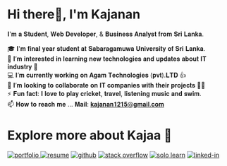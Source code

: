 # Hi there👋, I'm Kajanan
𝐈'𝐦 𝐚 𝐒𝐭𝐮𝐝𝐞𝐧𝐭, 𝐖𝐞𝐛 𝐃𝐞𝐯𝐞𝐥𝐨𝐩𝐞𝐫, & 𝐁𝐮𝐬𝐢𝐧𝐞𝐬𝐬 𝐀𝐧𝐚𝐥𝐲𝐬𝐭 𝐟𝐫𝐨𝐦 𝐒𝐫𝐢 𝐋𝐚𝐧𝐤𝐚.

🎓 𝐈'𝐦 𝐟𝐢𝐧𝐚𝐥 𝐲𝐞𝐚𝐫 𝐬𝐭𝐮𝐝𝐞𝐧𝐭 𝐚𝐭 𝐒𝐚𝐛𝐚𝐫𝐚𝐠𝐚𝐦𝐮𝐰𝐚 𝐔𝐧𝐢𝐯𝐞𝐫𝐬𝐢𝐭𝐲 𝐨𝐟 𝐒𝐫𝐢 𝐋𝐚𝐧𝐤𝐚.<br>
📝 𝐈’𝐦 𝐢𝐧𝐭𝐞𝐫𝐞𝐬𝐭𝐞𝐝 𝐢𝐧 𝐥𝐞𝐚𝐫𝐧𝐢𝐧𝐠 𝐧𝐞𝐰 𝐭𝐞𝐜𝐡𝐧𝐨𝐥𝐨𝐠𝐢𝐞𝐬 𝐚𝐧𝐝 𝐮𝐩𝐝𝐚𝐭𝐞𝐬 𝐚𝐛𝐨𝐮𝐭 𝐈𝐓 𝐢𝐧𝐝𝐮𝐬𝐭𝐫𝐲 🎯<br>
💻 𝐈’𝐦 𝐜𝐮𝐫𝐫𝐞𝐧𝐭𝐥𝐲 𝐰𝐨𝐫𝐤𝐢𝐧𝐠 𝐨𝐧 𝐀𝐠𝐚𝐦 𝐓𝐞𝐜𝐡𝐧𝐨𝐥𝐨𝐠𝐢𝐞𝐬 (𝐩𝐯𝐭).𝐋𝐓𝐃 👍<br>
👯 𝐈’𝐦 𝐥𝐨𝐨𝐤𝐢𝐧𝐠 𝐭𝐨 𝐜𝐨𝐥𝐥𝐚𝐛𝐨𝐫𝐚𝐭𝐞 𝐨𝐧 𝐈𝐓 𝐜𝐨𝐦𝐩𝐚𝐧𝐢𝐞𝐬 𝐰𝐢𝐭𝐡 𝐭𝐡𝐞𝐢𝐫 𝐩𝐫𝐨𝐣𝐞𝐜𝐭𝐬 👨‍💻<br>
⚡ 𝐅𝐮𝐧 𝐟𝐚𝐜𝐭: 𝐈 𝐥𝐨𝐯𝐞 𝐭𝐨 𝐩𝐥𝐚𝐲 𝐜𝐫𝐢𝐜𝐤𝐞𝐭, 𝐭𝐫𝐚𝐯𝐞𝐥, 𝐥𝐢𝐬𝐭𝐞𝐧𝐢𝐧𝐠 𝐦𝐮𝐬𝐢𝐜 𝐚𝐧𝐝 𝐬𝐰𝐢𝐦.<br>
📫 𝐇𝐨𝐰 𝐭𝐨 𝐫𝐞𝐚𝐜𝐡 𝐦𝐞 ... 𝐌𝐚𝐢𝐥: 𝐤𝐚𝐣𝐚𝐧𝐚𝐧𝟏𝟐𝟏𝟓@𝐠𝐦𝐚𝐢𝐥.𝐜𝐨𝐦

 # Explore more about Kajaa 🚀
 <a href="https://linktr.ee/s_kajanan"> <img src="https://camo.githubusercontent.com/ab72ae5db00243ec4f11facf797aa36886b029012a99146e3ab955cde788b878/68747470733a2f2f696d672e736869656c64732e696f2f62616467652f506f7274666f6c696f2d3533343066663f7374796c653d666f722d7468652d6261646765266c6f676f3d476f6f676c652d6368726f6d65266c6f676f436f6c6f723d7768697465" alt="portfolio" data-canonical-src="https://img.shields.io/badge/Portfolio-5340ff?style=for-the-badge&amp;logo=Google-chrome&amp;logoColor=white" style="max-width: 100%;"> </a><a href="https://linktr.ee/s_kajanan"><img src="https://camo.githubusercontent.com/1703529ec72a87cde0bb2cd12c4c6ecf9d939483be1faba6a31629e1e4d6e51b/68747470733a2f2f696d672e736869656c64732e696f2f62616467652f526573756d652d3432383546343f7374796c653d666f722d7468652d6261646765266c6f676f3d726561642d7468652d646f6373266c6f676f436f6c6f723d7768697465" alt="resume" data-canonical-src="https://img.shields.io/badge/Resume-4285F4?style=for-the-badge&amp;logo=read-the-docs&amp;logoColor=white" style="max-width: 100%;"></a> <a href="https://github.com/kajanan1997"><img src="https://camo.githubusercontent.com/503ebdcea35758fab52b522b6286fc3665be9ac371a3275cd79ee047a8b45627/68747470733a2f2f696d672e736869656c64732e696f2f62616467652f4769744875622d3030303030303f7374796c653d666f722d7468652d6261646765266c6f676f3d476974487562266c6f676f436f6c6f723d7768697465" alt="github" data-canonical-src="https://img.shields.io/badge/GitHub-000000?style=for-the-badge&amp;logo=GitHub&amp;logoColor=white" style="max-width: 100%;"></a> <a href="https://stackoverflow.com/users/13561963/shanmugarasa-kajanan"><img src="https://camo.githubusercontent.com/7719feed664e6d0db80662b61f591348ce889dbaf53e8ebb91668f2180d0f220/68747470733a2f2f696d672e736869656c64732e696f2f62616467652f537461636b5f4f766572666c6f772d4645374131363f7374796c653d666f722d7468652d6261646765266c6f676f3d737461636b2d6f766572666c6f77266c6f676f436f6c6f723d7768697465" alt="stack overflow" data-canonical-src="https://img.shields.io/badge/Stack_Overflow-FE7A16?style=for-the-badge&amp;logo=stack-overflow&amp;logoColor=white" style="max-width: 100%;"></a> <a href="https://www.sololearn.com/profile/14199617"><img src="https://camo.githubusercontent.com/5388f63b062edfcb781f980e0da9285e21ab910f3d5238e84c8a4c8ac0d11944/68747470733a2f2f696d672e736869656c64732e696f2f62616467652f2d536f6c6f6c6561726e2d3361343634623f7374796c653d666f722d7468652d6261646765266c6f676f3d536f6c6f6c6561726e266c6f676f436f6c6f723d7768697465" alt="solo learn" data-canonical-src="https://img.shields.io/badge/-Sololearn-3a464b?style=for-the-badge&amp;logo=Sololearn&amp;logoColor=white" style="max-width: 100%;"></a> <a href="https://www.linkedin.com/in/shanmugarasa-kajanan/"><img src="https://camo.githubusercontent.com/c1b58e41b98a889bca12be9902dbfc0ec506e161ae26b8e0460a7b64e661b816/68747470733a2f2f696d672e736869656c64732e696f2f62616467652f4c696e6b65645f496e2d3030373742353f7374796c653d666f722d7468652d6261646765266c6f676f3d4c696e6b6564496e266c6f676f436f6c6f723d7768697465" alt="linked-in" data-canonical-src="https://img.shields.io/badge/Linked_In-0077B5?style=for-the-badge&amp;logo=LinkedIn&amp;logoColor=white" style="max-width: 100%;"></a>
 

